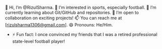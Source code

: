 👋 Hi, I’m @RizulSharma.
👀 I’m interested in sports, especially football.
🌱 I’m currently learning about Git/GitHub and repositories.
💞️ I’m open to collaboration on exciting projects!
📫 You can reach me at [rizulsharma1306@gmail.com].
😄 Pronouns: He/Him.
- ⚡ Fun fact: I once convinced my friends that I was a retired professional state-level football player!

<!---
RizulSharma001/RizulSharma001 is a ✨ special ✨ repository because its `README.md` (this file) appears on your GitHub profile.
You can click the Preview link to take a look at your changes.
--->

